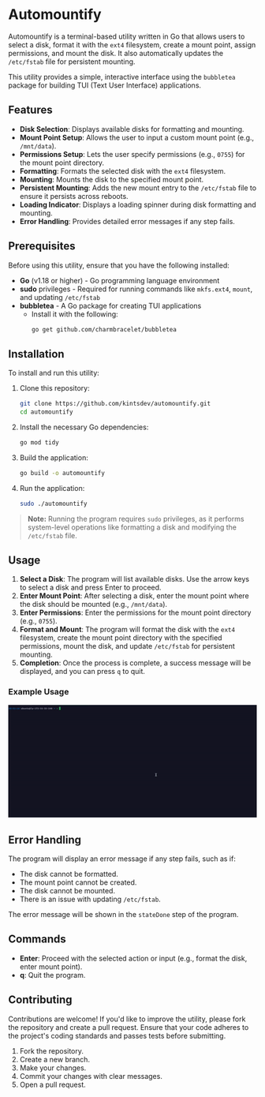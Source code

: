 # Automountify

Automountify is a terminal-based utility written in Go that allows users to select a disk, format it with the `ext4` filesystem, create a mount point, assign permissions, and mount the disk. It also automatically updates the `/etc/fstab` file for persistent mounting.

This utility provides a simple, interactive interface using the `bubbletea` package for building TUI (Text User Interface) applications.

## Features

- **Disk Selection**: Displays available disks for formatting and mounting.
- **Mount Point Setup**: Allows the user to input a custom mount point (e.g., `/mnt/data`).
- **Permissions Setup**: Lets the user specify permissions (e.g., `0755`) for the mount point directory.
- **Formatting**: Formats the selected disk with the `ext4` filesystem.
- **Mounting**: Mounts the disk to the specified mount point.
- **Persistent Mounting**: Adds the new mount entry to the `/etc/fstab` file to ensure it persists across reboots.
- **Loading Indicator**: Displays a loading spinner during disk formatting and mounting.
- **Error Handling**: Provides detailed error messages if any step fails.

## Prerequisites

Before using this utility, ensure that you have the following installed:

- **Go** (v1.18 or higher) - Go programming language environment
- **sudo** privileges - Required for running commands like `mkfs.ext4`, `mount`, and updating `/etc/fstab`
- **bubbletea** - A Go package for creating TUI applications
  - Install it with the following:
    ```bash
    go get github.com/charmbracelet/bubbletea
    ```

## Installation

To install and run this utility:

1. Clone this repository:
    ```bash
    git clone https://github.com/kintsdev/automountify.git
    cd automountify
    ```

2. Install the necessary Go dependencies:
    ```bash
    go mod tidy
    ```

3. Build the application:
    ```bash
    go build -o automountify
    ```

4. Run the application:
    ```bash
    sudo ./automountify
    ```

> **Note:** Running the program requires `sudo` privileges, as it performs system-level operations like formatting a disk and modifying the `/etc/fstab` file.

## Usage

1. **Select a Disk**: The program will list available disks. Use the arrow keys to select a disk and press Enter to proceed.
2. **Enter Mount Point**: After selecting a disk, enter the mount point where the disk should be mounted (e.g., `/mnt/data`).
3. **Enter Permissions**: Enter the permissions for the mount point directory (e.g., `0755`).
4. **Format and Mount**: The program will format the disk with the `ext4` filesystem, create the mount point directory with the specified permissions, mount the disk, and update `/etc/fstab` for persistent mounting.
5. **Completion**: Once the process is complete, a success message will be displayed, and you can press `q` to quit.

### Example Usage

![example](example.gif)


## Error Handling

The program will display an error message if any step fails, such as if:

- The disk cannot be formatted.
- The mount point cannot be created.
- The disk cannot be mounted.
- There is an issue with updating `/etc/fstab`.

The error message will be shown in the `stateDone` step of the program.

## Commands

- **Enter**: Proceed with the selected action or input (e.g., format the disk, enter mount point).
- **q**: Quit the program.


## Contributing

Contributions are welcome! If you'd like to improve the utility, please fork the repository and create a pull request. Ensure that your code adheres to the project's coding standards and passes tests before submitting.

1. Fork the repository.
2. Create a new branch.
3. Make your changes.
4. Commit your changes with clear messages.
5. Open a pull request.
